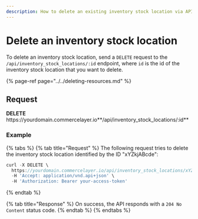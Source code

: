 ```yaml
---
description: How to delete an existing inventory stock location via API
---
```


# Delete an inventory stock location

To delete an inventory stock location, send a `DELETE` request to the `/api/inventory_stock_locations/:id` endpoint, where `id` is the id of the inventory stock location that you want to delete.

{% page-ref page="../../deleting-resources.md" %}

## Request

**DELETE** https://<i></i>yourdomain.commercelayer.io**/api/inventory_stock_locations/:id**

### Example

{% tabs %}
{% tab title="Request" %}
The following request tries to delete the inventory stock location identified by the ID "xYZkjABcde":

```javascript
curl -X DELETE \
  https://yourdomain.commercelayer.io/api/inventory_stock_locations/xYZkjABcde \
  -H 'Accept: application/vnd.api+json' \
  -H 'Authorization: Bearer your-access-token'
```
{% endtab %}

{% tab title="Response" %}
On success, the API responds with a `204 No Content` status code.
{% endtab %}
{% endtabs %}

